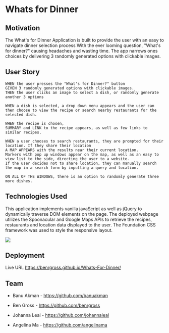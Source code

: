 # Whats for Dinner

## Motivation

The What's for Dinner Application is built to provide the user with an easy to navigate dinner selection process
With the ever looming question, "What's for dinner?" causing headaches and wasting time. The app narrows ones choices by delivering 3 randomly generated options with clickable images.

## User Story

```
WHEN the user presses the "What's for Dinner?" button
GIVEN 3 randomly generated options with clickable images.
THEN the user clicks an image to select a dish, or randomly generate another 3 options

WHEN a dish is selected, a drop down menu appears and the user can then choose to view the recipe or search nearby restaurants for the selected dish.

WHEN the recipe is chosen,
SUMMARY and LINK to the recipe appears, as well as few links to similar recipes.

WHEN a user chooses to search restaurants, they are prompted for their location. If they share their location
A MAP APPEARS with the results near their current location.
Markers with pop up windows appear on the map, as well as an easy to view list to the side, directing the user to a website.
If the user decides not to share location, they can manually search the map in a search form by inputting a query and location.

ON ALL OF THE WINDOWS, there is an option to randomly generate three more dishes.
```

## Technologies Used

This application implements vanilla javaScript as well as jQuery to dynamically traverse DOM elements on the page.
The deployed webpage utilizes the Spoonacular and Google Maps APIs to retrieve the recipes, restaurants and location data displayed to the user.
The Foundation CSS framework was used to style the responsive layout.

![](https://user-images.githubusercontent.com/22566791/106487048-23cd5380-6467-11eb-93ad-e1b2a7c99c86.gif)


## Deployment

Live URL https://benrgross.github.io/Whats-For-Dinner/

## Team

* Banu Akman - https://github.com/banuakman

* Ben Gross - https://github.com/benrgross

* Johanna Leal - https://github.com/johannaleal

* Angelina Ma - https://github.com/angelinama
